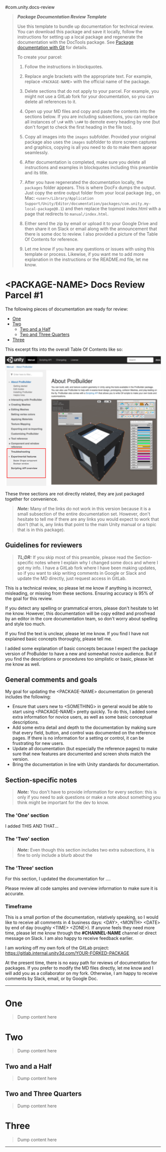 #com.unity.docs-review
> **_Package Documentation Review Template_**
>
> Use this template to bundle up documentation for technical review. You can download this package and save it locally, follow the instructions for setting up a local package and regenerate the documentation with the DocTools package. See [Package documentation with Git](https://docs.google.com/document/d/15sUDWM6cFnDYobQBxuqn7qo5mAfIJHEPmu4Oe0Kb7xs/edit#heading=h.5pzo4lmokc4t) for details.
>
> To create your parcel:
>
> 1. Follow the instructions in blockquotes.
>
> 2. Replace angle brackets with the appropriate text. For example, replace `<PACKAGE-NAME>` with the official name of the package.
>
> 3. Delete sections that do not apply to your parcel. For example, you might not use a GitLab fork for your documentation, so you can delete all references to it.
>
> 4. Open up your MD files and copy and paste the contents into the sections below. If you are including subsections, you can replace all instances of `\n#` with `\n##` to demote every heading by one (but don't forget to check the first heading in the file too).
>
> 5. Copy all images into the `images` subfolder. Provided your original package also uses the `images` subfolder to store screen captures and graphics, copying is all you need to do to make them appear seamlessly.
>
> 6. After documentation is completed, make sure you delete all instructions and examples in blockquotes including this preamble and its title.
>
> 7. After you have regenerated the documentation locally, the `packages` folder appears. This is where DocFx dumps the output. Just copy the entire output folder from your local package (eg., on Mac: `<user>/Library/Application Support/Unity/Editor/documentation/packages/com.unity.my-local-package@0.1`) and then replace the topmost index.html with a page that redirects to `manual/index.html`.
>
> 8. Either send the zip by email or upload it to your Google Drive and then share it on Slack or email along with the announcement that there is some doc to review. I also provided a picture of the Table Of Contents for reference.
>
> 9. Let me know if you have any questions or issues with using this template or process. Likewise, if you want me to add more explanation in the instructions or the README.md file, let me know.



# &lt;PACKAGE-NAME&gt; Docs Review Parcel #1

The following pieces of documentation are ready for review:

* [One](#one)
* [Two](#two)
  * [Two and a Half](#two-and-a-half)
  * [Two and Three Quarters](#two-and-three-quarters)
* [Three](#three)

This excerpt fits into the overall Table Of Contents like so:

![Table Of Contents](Images/PkgName-DocParcel_01_5c9143807f519418fc007a63.png)

These three sections are not directly related, they are just packaged together for convenience. 



> ***Note:*** Many of the links do not work in this version because it is a small  subsection of the entire documentation set. However, don't hesitate to tell me if there are any links you would expect to work that don't (that is, any links that point to the main Unity manual or a topic that is in this package).



## Guidelines for reviewers

> ***TL;DR:*** If you skip most of this preamble, please read the Section-specific notes where I explain why I changed some docs and where I got my info. I have a GitLab fork where I have been making updates, so if you want to skip writing comments in Google or Slack and update the MD directly, just request access in GitLab.

This is a technical review, so please let me know if anything is incorrect, misleading, or missing from these sections. Ensuring accuracy is 95% of the goal for this review.

If you detect any spelling or grammatical errors, please don't hesitate to let me know. However, this documentation will be copy edited and proofread by an editor in the core documentation team, so don't worry about spelling and style too much.

If you find the text is unclear, please let me know. If you find I have not explained basic concepts thoroughly, please tell me.

I added some explanation of basic concepts because I expect the package version of ProBuilder to have a new and somewhat novice audience. But if you find the descriptions or procedures too simplistic or basic, please let me know as well. 

## General comments and goals

My goal for updating the &lt;PACKAGE-NAME&gt; documentation (in general) includes the following:

* Ensure that users new to &lt;SOMETHING&gt; in general would be able to start using &lt;PACKAGE-NAME&gt; pretty quickly. To do this, I added some extra information for novice users, as well as some basic conceptual descriptions.
* Add some extra detail and depth to the documentation by making sure that every field, button, and control was documented on the reference pages. If there is no information for a setting or control, it can be frustrating for new users.
* Update all documentation (but especially the reference pages) to make sure that new features are documented and screen shots match the version. 
* Bring the documentation in line with Unity standards for documentation. 





## Section-specific notes

> ***Note:*** You don't have to provide information for every section: this is only if you need to ask questions or make a note about something you think might be important for the dev to know.

### The 'One' section

I added THIS AND THAT...

### The 'Two' section

> ***Note:*** Even though this section includes two extra subsections, it is fine to only include a blurb about the

### The 'Three' section

For this section, I updated the documentation for ....

Please review all code samples and overview information to make sure it is accurate.



### Timeframe

This is a small portion of the documentation, relatively speaking, so I would like to receive all comments in 4 business days: &lt;DAY&gt;, &lt;MONTH&gt; &lt;DATE&gt; by end of day (roughly &lt;TIME&gt; &lt;ZONE&gt;). If anyone feels they need more time, please let me know through the **#CHANNEL-NAME** channel or direct message on Slack. I am also happy to receive feedback earlier.

I am working off my own fork of the GitLab project: https://gitlab.internal.unity3d.com/YOUR-FORKED-PACKAGE

At the present time, there is no easy path for reviews of documentation for packages. If you prefer to modify the MD files directly, let me know and I will add you as a collaborator on my fork. Otherwise, I am happy to receive comments by Slack, email, or by Google Doc.



---



# One

> Dump content here





# Two

> Dump content here





## Two and a Half

> Dump content here





## Two and Three Quarters

> Dump content here





# Three

> Dump content here





---
